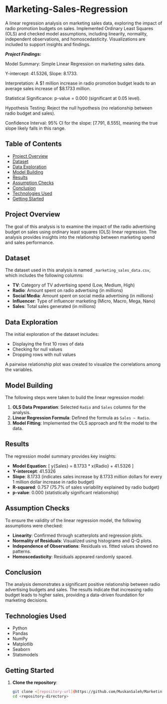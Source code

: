 # Marketing-Sales-Regression

A linear regression analysis on marketing sales data, exploring the impact of radio promotion budgets on sales. Implemented Ordinary Least Squares (OLS) and checked model assumptions, including linearity, normality, independent observations, and homoscedasticity. Visualizations are included to support insights and findings.

***Project Findings:***

Model Summary: Simple Linear Regression on marketing sales data.

Y-intercept: 41.5326, Slope: 8.1733.

Interpretation: A $1 million increase in radio promotion budget leads to an average sales increase of $8.1733 million.

Statistical Significance: p-value = 0.000 (significant at 0.05 level).

Hypothesis Testing: Reject the null hypothesis (no relationship between radio budget and sales).

Confidence Interval: 95% CI for the slope: [7.791, 8.555], meaning the true slope likely falls in this range.

## Table of Contents

- [Project Overview](#project-overview)
- [Dataset](#dataset)
- [Data Exploration](#data-exploration)
- [Model Building](#model-building)
- [Results](#results)
- [Assumption Checks](#assumption-checks)
- [Conclusion](#conclusion)
- [Technologies Used](#technologies-used)
- [Getting Started](#getting-started)

## Project Overview

The goal of this analysis is to examine the impact of the radio advertising budget on sales using ordinary least squares (OLS) linear regression. The analysis provides insights into the relationship between marketing spend and sales performance.

## Dataset

The dataset used in this analysis is named `_marketing_sales_data.csv`, which includes the following columns:

- **TV**: Category of TV advertising spend (Low, Medium, High)
- **Radio**: Amount spent on radio advertising (in millions)
- **Social Media**: Amount spent on social media advertising (in millions)
- **Influencer**: Type of influencer marketing (Micro, Macro, Mega, Nano)
- **Sales**: Total sales generated (in millions)

## Data Exploration

The initial exploration of the dataset includes:

- Displaying the first 10 rows of data
- Checking for null values
- Dropping rows with null values

A pairwise relationship plot was created to visualize the correlations among the variables.

## Model Building

The following steps were taken to build the linear regression model:

1. **OLS Data Preparation**: Selected `Radio` and `Sales` columns for the analysis.
2. **Linear Regression Formula**: Defined the formula as `Sales ~ Radio`.
3. **Model Fitting**: Implemented the OLS approach and fit the model to the data.

## Results

The regression model summary provides key insights:

- **Model Equation**:
  \[
  y{Sales} = 8.1733 * x{Radio} + 41.5326
  \]
- **Y-intercept**: 41.5326
- **Slope**: 8.1733 (indicates sales increase by 8.1733 million dollars for every 1 million dollar increase in radio budget)
- **R-squared**: 0.757 (75.7% of sales variability explained by radio budget)
- **p-value**: 0.000 (statistically significant relationship)

## Assumption Checks

To ensure the validity of the linear regression model, the following assumptions were checked:

- **Linearity**: Confirmed through scatterplots and regression plots.
- **Normality of Residuals**: Visualized using histograms and Q-Q plots.
- **Independence of Observations**: Residuals vs. fitted values showed no patterns.
- **Homoscedasticity**: Residuals appeared randomly spaced.

## Conclusion

The analysis demonstrates a significant positive relationship between radio advertising budgets and sales. The results indicate that increasing radio budget leads to higher sales, providing a data-driven foundation for marketing decisions.

## Technologies Used

- Python
- Pandas
- NumPy
- Matplotlib
- Seaborn
- Statsmodels

## Getting Started

1. **Clone the repository**:
   ```bash
   git clone <[repository-url](https://github.com/MuskanSaleh/Marketing-Sales-Regression)>
   cd <repository-directory>
   ```
